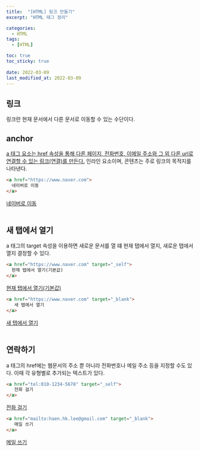 ```yaml
---
title:  "[HTML] 링크 만들기"
excerpt: "HTML 태그 정리"

categories:
  - HTML
tags:
  - [HTML]

toc: true
toc_sticky: true
 
date: 2022-03-09
last_modified_at: 2022-03-09
---
```


## 링크
링크란 현재 문서에서 다른 문서로 이동할 수 있는 수단이다.
<br>

## anchor
<u>a 태그 요소는 href 속성을 통해 다른 페이지, 전화번호, 이메일 주소와 그 외 다른 url로 연결할 수 있는 링크(연결)를 만든다.</u>
인라인 요소이며, 콘텐츠는 주로 링크의 목적지를 나타낸다.

```html
<a href="https://www.naver.com">
  네이버로 이동
</a>
```
<a href="https://www.naver.com">
  네이버로 이동
</a>

<br>
<br>

## 새 탭에서 열기
a 태그의 target 속성을 이용하면 새로운 문서를 열 떄 현재 탭에서 열지, 새로운 탭에서 열지 결정할 수 있다.

```html
<a href="https://www.naver.com" target="_self">
  현재 탭에서 열기(기본값)
</a>
```
<a href="https://www.naver.com" target="_self">
  현재 탭에서 열기(기본값)
</a>

```html
<a href="https://www.naver.com" target="_blank">
   새 탭에서 열기
</a>
```
<a href="https://www.naver.com" target="_blank">
   새 탭에서 열기
</a>

<br>
<br>

## 연락하기
a 태그의 href에는 웹문서의 주소 뿐 아니라 전화번호나 메일 주소 등을 지정할 수도 있다.
이때 각 유형별로 추가되는 텍스트가 있다.

```html
<a href="tel:010-1234-5678" target="_self">
   전화 걸기
</a>
```
<a href="tel:010-1234-5678" target="_self">
   전화 걸기
</a>

```html
<a href="mailto:haen.hk.lee@gmail.com" target="_blank">
   메일 쓰기
</a>
```
<a href="mailto:haen.hk.lee@gmail.com" target="_blank">
   메일 쓰기
</a>